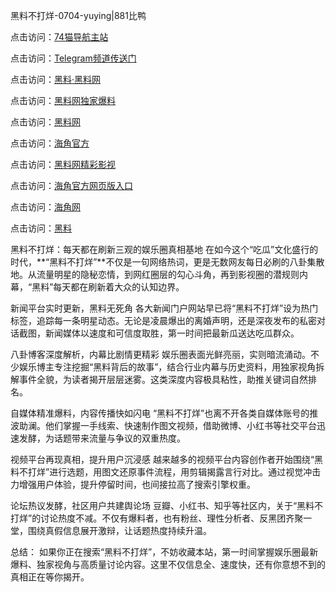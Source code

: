 黑料不打烊-0704-yuying|881比鸭

点击访问：<a href="https://74mao.com/">74猫导航主站</a>

点击访问：<a href="https://74mao.com/">Telegram频道传送门</a>

点击访问：<a href="https://heiliaolvzlu3.pages.dev">黑料·黑料网</a>

点击访问：<a href="https://heiliaoyvnrda.pages.dev">黑料网独家爆料</a>

点击访问：<a href="https://haef.pages.dev/">黑料网</a>

点击访问：<a href="https://gdas.pages.dev/">海角官方</a>

点击访问：<a href="https://sdfsh.pages.dev/">黑料网精彩影视</a>

点击访问：<a href="https://sdbsd.pages.dev/">海角官方网页版入口</a>

点击访问：<a href="https://ert-6he.pages.dev/">海角网</a>

点击访问：<a href="https://gbs-3wd.pages.dev/">黑料</a>

黑料不打烊：每天都在刷新三观的娱乐圈真相基地
在如今这个“吃瓜”文化盛行的时代，**“黑料不打烊”**不仅是一句网络热词，更是无数网友每日必刷的八卦集散地。从流量明星的隐秘恋情，到网红圈层的勾心斗角，再到影视圈的潜规则内幕，“黑料”每天都在刷新着大众的认知边界。

新闻平台实时更新，黑料无死角
各大新闻门户网站早已将“黑料不打烊”设为热门标签，追踪每一条明星动态。无论是凌晨爆出的离婚声明，还是深夜发布的私密对话截图，新闻媒体以速度和可信度取胜，第一时间把最新瓜送达吃瓜群众。

八卦博客深度解析，内幕比剧情更精彩
娱乐圈表面光鲜亮丽，实则暗流涌动。不少娱乐博主专注挖掘“黑料背后的故事”，结合行业内幕与历史资料，用独家视角拆解事件全貌，为读者揭开层层迷雾。这类深度内容极具粘性，助推关键词自然排名。

自媒体精准爆料，内容传播快如闪电
“黑料不打烊”也离不开各类自媒体账号的推波助澜。他们掌握一手线索、快速制作图文视频，借助微博、小红书等社交平台迅速发酵，为话题带来流量与争议的双重热度。

视频平台再现真相，提升用户沉浸感
越来越多的视频平台内容创作者开始围绕“黑料不打烊”进行选题，用图文还原事件流程，用剪辑揭露言行对比。通过视觉冲击力增强用户体验，提升停留时间，也间接拉高了搜索引擎权重。

论坛热议发酵，社区用户共建舆论场
豆瓣、小红书、知乎等社区内，关于“黑料不打烊”的讨论热度不减。不仅有爆料者，也有粉丝、理性分析者、反黑团齐聚一堂，围绕真假信息展开激辩，让话题热度持续升温。

总结： 如果你正在搜索“黑料不打烊”，不妨收藏本站，第一时间掌握娱乐圈最新爆料、独家视角与高质量讨论内容。这里不仅信息全、速度快，还有你意想不到的真相正在等你揭开。
